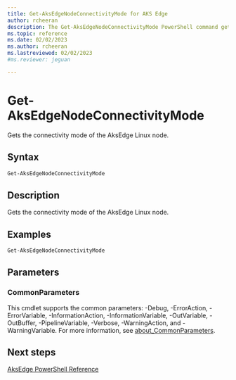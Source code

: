 ```yaml
---
title: Get-AksEdgeNodeConnectivityMode for AKS Edge
author: rcheeran
description: The Get-AksEdgeNodeConnectivityMode PowerShell command gets the connectivity mode of the AksEdge Linux node.
ms.topic: reference
ms.date: 02/02/2023
ms.author: rcheeran 
ms.lastreviewed: 02/02/2023
#ms.reviewer: jeguan

---
```


# Get-AksEdgeNodeConnectivityMode

Gets the connectivity mode of the AksEdge Linux node.

## Syntax

```powershell
Get-AksEdgeNodeConnectivityMode 
```

## Description

Gets the connectivity mode of the AksEdge Linux node.


## Examples

```powershell
Get-AksEdgeNodeConnectivityMode 
```

## Parameters

### CommonParameters

This cmdlet supports the common parameters: -Debug, -ErrorAction, -ErrorVariable, -InformationAction, -InformationVariable, -OutVariable, -OutBuffer, -PipelineVariable, -Verbose, -WarningAction, and -WarningVariable. For more information, see [about_CommonParameters](https://go.microsoft.com/fwlink/?LinkID=113216).

## Next steps

[AksEdge PowerShell Reference](./index.md)
